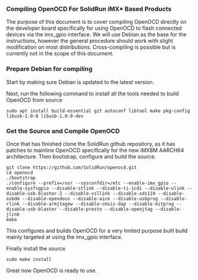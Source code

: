 ### Compiling OpenOCD For SolidRun iMX* Based Products
The purpose of this document is to cover compiling OpenOCD directly on the developer board specifically for using OpenOCD to flash connected devices via the imx_gpio interface.  We will use Debian as the base for the instructions, however the general procedure should work with slight modification on most distributions.  Cross-compiling is possible but is currently not in the scope of this document.

### Prepare Debian for compiling
Start by making sure Debian is updated to the latest version.

Next, run the following command to install all the tools needed to build OpenOCD from source

```
sudo apt install build-essential git autoconf libtool make pkg-config libusb-1.0-0 libusb-1.0-0-dev
```

### Get the Source and Compile OpenOCD

Once that has finished clone the SolidRun github repository, as it has patches to mainline OpenOCD specifically for the new iMX8M AARCH64 architecture. Then bootstrap, configure and build the source.

```
git clone https://github.com/SolidRun/openocd.git
cd openocd
./bootstrap
./configure --prefix=/usr --sysconfdir=/etc --enable-imx_gpio --enable-sysfsgpio --disable-stlink --disable-ti-icdi --disable-ulink --disable-usb-blaster-2 --disable-vsllink --disable-xds110 --disable-osbdm --disable-opendous --disable-aice --disable-usbprog --disable-rlink --disable-armjtagew --disable-cmsis-dap --disable-kitprog --disable-usb-blaster --disable-presto --disable-openjtag --disable-jlink
make
```

This configures and builds OpenOCD for a very limited purpose built build mainly targeted at using the imx_gpio interface.

Finally install the source
```
sudo make install
```

Great now OpenOCD is ready to use.
